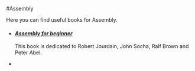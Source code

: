 #Assembly

Here you can find useful books for Assembly.

- #### ***[Assembly for beginner](https://yurichev.com/writings/AL4B-EN.pdf)***

  This book is dedicated to Robert Jourdain, John Socha, Ralf Brown and Peter Abel. 

- 

